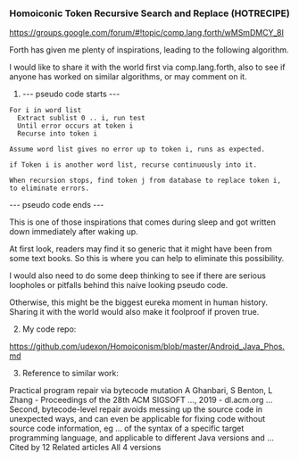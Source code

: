 ### Homoiconic Token Recursive Search and Replace (HOTRECIPE)

https://groups.google.com/forum/#!topic/comp.lang.forth/wMSmDMCY_8I

Forth has given me plenty of inspirations, leading to the following algorithm.

I would like to share it with the world first via comp.lang.forth, also to see if anyone has worked on similar algorithms, or may comment on it.


1. --- pseudo code starts ---


```
For i in word list  
  Extract sublist 0 .. i, run test 
  Until error occurs at token i  
  Recurse into token i

Assume word list gives no error up to token i, runs as expected.

if Token i is another word list, recurse continuously into it. 

When recursion stops, find token j from database to replace token i, to eliminate errors. 
```
--- pseudo code ends ---

This is one of those inspirations that comes during sleep and got written down immediately after waking up.

At first look, readers may find it so generic that it might have been from some text books. So this is where you can help to eliminate this possibility.

I would also need to do some deep thinking to see if there are serious loopholes or pitfalls behind this naive looking pseudo code.

Otherwise, this might be the biggest eureka moment in human history. Sharing it with the world would also make it foolproof if proven true.


2. My code repo:

https://github.com/udexon/Homoiconism/blob/master/Android_Java_Phos.md


3. Reference to similar work:

Practical program repair via bytecode mutation
A Ghanbari, S Benton, L Zhang - Proceedings of the 28th ACM SIGSOFT …, 2019 - dl.acm.org
… Second, bytecode-level repair avoids messing up the source code in unexpected ways, and can
even be applicable for fixing code without source code information, eg … of the syntax of a specific
target programming language, and applicable to different Java versions and …
Cited by 12 Related articles All 4 versions 
